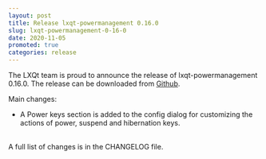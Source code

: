```yaml
---
layout: post
title: Release lxqt-powermanagement 0.16.0
slug: lxqt-powermanagement-0-16-0
date: 2020-11-05
promoted: true
categories: release
---
```

The LXQt team is proud to announce the release of lxqt-powermanagement 0.16.0.
The release can be downloaded from [Github](https://github.com/lxqt/lxqt-powermanagement/releases).

Main changes:

 * A Power keys section is added to the config dialog for customizing the actions of power, suspend and hibernation keys.

<br/>
A full list of changes is in the CHANGELOG file.
<br/>